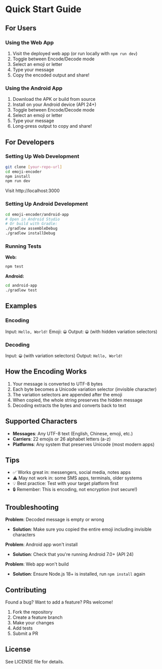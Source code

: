 # Quick Start Guide

## For Users

### Using the Web App
1. Visit the deployed web app (or run locally with `npm run dev`)
2. Toggle between Encode/Decode mode
3. Select an emoji or letter
4. Type your message
5. Copy the encoded output and share!

### Using the Android App
1. Download the APK or build from source
2. Install on your Android device (API 24+)
3. Toggle between Encode/Decode mode
4. Select an emoji or letter  
5. Type your message
6. Long-press output to copy and share!

## For Developers

### Setting Up Web Development
```bash
git clone [your-repo-url]
cd emoji-encoder
npm install
npm run dev
```
Visit http://localhost:3000

### Setting Up Android Development
```bash
cd emoji-encoder/android-app
# Open in Android Studio
# Or build with Gradle:
./gradlew assembleDebug
./gradlew installDebug
```

### Running Tests

**Web:**
```bash
npm test
```

**Android:**
```bash
cd android-app
./gradlew test
```

## Examples

### Encoding
Input: `Hello, World!`
Emoji: `😀`
Output: `😀` (with hidden variation selectors)

### Decoding
Input: `😀` (with variation selectors)
Output: `Hello, World!`

## How the Encoding Works

1. Your message is converted to UTF-8 bytes
2. Each byte becomes a Unicode variation selector (invisible character)
3. The variation selectors are appended after the emoji
4. When copied, the whole string preserves the hidden message
5. Decoding extracts the bytes and converts back to text

## Supported Characters

- **Messages**: Any UTF-8 text (English, Chinese, emoji, etc.)
- **Carriers**: 22 emojis or 26 alphabet letters (a-z)
- **Platforms**: Any system that preserves Unicode (most modern apps)

## Tips

- ✅ Works great in: messengers, social media, notes apps
- ⚠️ May not work in: some SMS apps, terminals, older systems
- 💡 Best practice: Test with your target platform first
- 🔒 Remember: This is encoding, not encryption (not secure!)

## Troubleshooting

**Problem**: Decoded message is empty or wrong
- **Solution**: Make sure you copied the entire emoji including invisible characters

**Problem**: Android app won't install
- **Solution**: Check that you're running Android 7.0+ (API 24)

**Problem**: Web app won't build
- **Solution**: Ensure Node.js 18+ is installed, run `npm install` again

## Contributing

Found a bug? Want to add a feature? PRs welcome!

1. Fork the repository
2. Create a feature branch
3. Make your changes
4. Add tests
5. Submit a PR

## License

See LICENSE file for details.
